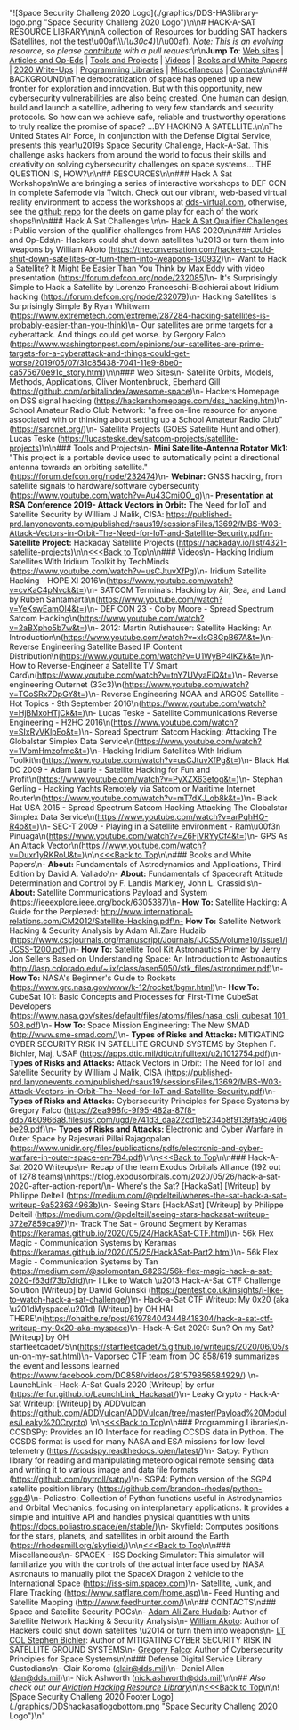 "![Space Security Challeng 2020 Logo](./graphics/DDS-HASlibrary-logo.png \"Space Security Challeng 2020 Logo\")\n\n# HACK-A-SAT RESOURCE LIBRARY\n\nA collection of Resources for budding SAT hackers (Satellites, not the test\u00af\\\\\\_(\u30c4)\\_/\u00af). *Note: This is an evolving resource, so please [contribute](./HASlibrary-contribute-instrxns.md) with a pull request*\n\n**Jump To**: [Web sites](#web-sites) | [Articles and Op-Eds](#articles-and-op-eds) | [Tools and Projects](#tools-and-projects) | [Videos](#videos) | [Books and White Papers](#books-and-white-papers) | [2020 Write-Ups](#hack-a-sat-2020-writeups) | [Programming Libraries](#programming-libraries) | [Miscellaneous](#miscellaneous) | [Contacts](#contacts)\n\n## BACKGROUND\nThe democratization of space has opened up a new frontier for exploration and innovation.  But with this opportunity, new cybersecurity vulnerabilities are also being created. One human can design, build and launch a satellite, adhering to very few standards and security protocols. So how can we achieve safe, reliable and trustworthy operations to truly realize the promise of space?  ...BY HACKING A SATELLITE.\n\nThe United States Air Force, in conjunction with the Defense Digital Service, presents this year\u2019s Space Security Challenge, Hack-A-Sat. This challenge asks hackers from around the world to focus their skills and creativity on solving cybersecurity challenges on space systems... THE QUESTION IS, HOW?\n\n## RESOURCES\n\n### Hack A Sat Workshops\nWe are bringing a series of interactive workshops to DEF CON in complete Safemode via Twitch. Check out our vibrant, web-based virtual reality environment to access the workshops at [dds-virtual.com](https://dds-virtual.com/), otherwise, see the [github repo](https://github.com/deptofdefense/dds-at-DEFCON/blob/master/README.md) for the deets on game play for each of the work shops!\n\n### Hack A Sat Challenges \n\n- [Hack A Sat Qualifier Challenges](https://github.com/deptofdefense/HAS-Qualifier-Challenges) : Public version of the qualifier challenges from HAS 2020\n\n### Articles and Op-Eds\n- Hackers could shut down satellites \u2013 or turn them into weapons by William Akoto (https://theconversation.com/hackers-could-shut-down-satellites-or-turn-them-into-weapons-130932)\n- Want to Hack a Satellite? It Might Be Easier Than You Think by Max Eddy with video presentation (https://forum.defcon.org/node/232085)\n- It's Surprisingly Simple to Hack a Satellite by Lorenzo Franceschi-Bicchierai about Iridium hacking (https://forum.defcon.org/node/232079)\n- Hacking Satellites Is Surprisingly Simple By Ryan Whitwam (https://www.extremetech.com/extreme/287284-hacking-satellites-is-probably-easier-than-you-think)\n- Our satellites are prime targets for a cyberattack. And things could get worse. by Gergory Falco (https://www.washingtonpost.com/opinions/our-satellites-are-prime-targets-for-a-cyberattack-and-things-could-get-worse/2019/05/07/31c85438-7041-11e9-8be0-ca575670e91c_story.html)\n\n### Web Sites\n- Satellite Orbits, Models, Methods, Applications, Oliver Montenbruck, Eberhard Gill (https://github.com/orbitalindex/awesome-space)\n- Hackers Homepage on DSS signal hacking (https://hackershomepage.com/dss_hacking.htm)\n- School Amateur Radio Club Network: \"a free on-line resource for anyone associated with or thinking about setting up a School Amateur Radio Club\"(https://sarcnet.org/)\n- Satellite Projects (GOES Satellite Hunt and other), Lucas Teske (https://lucasteske.dev/satcom-projects/satellite-projects)\n\n### Tools and Projects\n- **Mini Satellite-Antenna Rotator Mk1:** \"This project is a portable device used to automatically point a directional antenna towards an orbiting satellite.\"(https://forum.defcon.org/node/232474)\n- **Webinar:** GNSS hacking, from satellite signals to hardware/software cybersecurity (https://www.youtube.com/watch?v=Au43CmiOO_g)\n- **Presentation at RSA Conference 2019- Attack Vectors in Orbit:** The Need for IoT and Satellite Security by William J Malik, CISA: https://published-prd.lanyonevents.com/published/rsaus19/sessionsFiles/13692/MBS-W03-Attack-Vectors-in-Orbit-The-Need-for-IoT-and-Satellite-Security.pdf\n- **Satellite Project:** Hackaday Satellite Projects (https://hackaday.io/list/4321-satellite-projects)\n\n[<<<Back to Top](#hack-a-sat-resource-library)\n\n### Videos\n- Hacking Iridium Satellites With Iridium Toolkit by TechMinds (https://www.youtube.com/watch?v=usCJtuvXfPg)\n- Iridium Satellite Hacking - HOPE XI 2016\n(https://www.youtube.com/watch?v=cvKaC4pNvck&t=)\n- SATCOM Terminals: Hacking by Air, Sea, and Land by Ruben Santamarta\n(https://www.youtube.com/watch?v=YeKswEamOl4&t=)\n- DEF CON 23 - Colby Moore - Spread Spectrum Satcom Hacking\n(https://www.youtube.com/watch?v=2aBXpho5b7w&t=)\n- 2012: Martin Rutishauser: Satellite Hacking: An Introduction\n(https://www.youtube.com/watch?v=xIsG8GpB67A&t=)\n- Reverse Engineering Satellite Based IP Content Distribution\n(https://www.youtube.com/watch?v=U1WyBP4lKZk&t=)\n- How to Reverse-Engineer a Satellite TV Smart Card\n(https://www.youtube.com/watch?v=tnY7UVyaFiQ&t=)\n- Reverse engineering Outernet (33c3)\n(https://www.youtube.com/watch?v=TCoSRx7DpGY&t=)\n- Reverse Engineering NOAA and ARGOS Satellite - Hot Topics - 9th September 2016\n(https://www.youtube.com/watch?v=HjBMxoHTjCk&t=)\n- Lucas Teske - Satellite Communications Reverse Engineering - H2HC 2016\n(https://www.youtube.com/watch?v=SIxRyVKlpEo&t=)\n- Spread Spectrum Satcom Hacking: Attacking The Globalstar Simplex Data Service\n(https://www.youtube.com/watch?v=1VbmHmzofmc&t=)\n- Hacking Iridium Satellites With Iridium Toolkit\n(https://www.youtube.com/watch?v=usCJtuvXfPg&t=)\n- Black Hat DC 2009 - Adam Laurie - Satellite Hacking for Fun and Profit\n(https://www.youtube.com/watch?v=PyXZX63etog&t=)\n- Stephan Gerling - Hacking Yachts Remotely via Satcom or Maritime Internet Router\n(https://www.youtube.com/watch?v=mT7dXJ_ob8k&t=)\n- Black Hat USA 2015 - Spread Spectrum Satcom Hacking Attacking The Globalstar Simplex Data Service\n(https://www.youtube.com/watch?v=arPqhHQ-R4o&t=)\n- SEC-T 2009 - Playing in a Satellite environment - Ram\u00f3n Pinuaga\n(https://www.youtube.com/watch?v=Z6FjVRYyCf4&t=)\n- GPS As An Attack Vector\n(https://www.youtube.com/watch?v=Duxr1yRKRoU&t=)\n\n[<<<Back to Top](#hack-a-sat-resource-library)\n\n### Books and White Papers\n- **About:** Fundamentals of Astrodynamics and Applications, Third Edition by David A. Vallado\n- **About:** Fundamentals of Spacecraft Attitude Determination and Control by F. Landis Markley, John L. Crassidis\n- **About:** Satellite Communications Payload and System (https://ieeexplore.ieee.org/book/6305387)\n- **How To:** Satellite Hacking: A Guide for the Perplexed: http://www.international-relations.com/CM2012/Satellite-Hacking.pdf\n- **How To:** Satellite Network Hacking & Security Analysis by Adam Ali.Zare Hudaib (https://www.cscjournals.org/manuscript/Journals/IJCSS/Volume10/Issue1/IJCSS-1200.pdf)\n- **How To:** Satellite Tool Kit Astronautics Primer by Jerry Jon Sellers Based on Understanding Space: An Introduction to Astronautics (http://lasp.colorado.edu/~lix/class/asen5050/stk_files/astroprimer.pdf)\n- **How To:** NASA's Beginner's Guide to Rockets (https://www.grc.nasa.gov/www/k-12/rocket/bgmr.html)\n- **How To:** CubeSat 101: Basic Concepts and Processes for First-Time CubeSat Developers (https://www.nasa.gov/sites/default/files/atoms/files/nasa_csli_cubesat_101_508.pdf)\n- **How To:** Space Mission Engineering: The New SMAD (http://www.sme-smad.com/)\n- **Types of Risks and Attacks:** MITIGATING CYBER SECURITY RISK IN SATELLITE GROUND SYSTEMS by Stephen F. Bichler, Maj, USAF (https://apps.dtic.mil/dtic/tr/fulltext/u2/1012754.pdf)\n- **Types of Risks and Attacks:** Attack Vectors in Orbit: The Need for IoT and Satellite Security by William J Malik, CISA (https://published-prd.lanyonevents.com/published/rsaus19/sessionsFiles/13692/MBS-W03-Attack-Vectors-in-Orbit-The-Need-for-IoT-and-Satellite-Security.pdf)\n- **Types of Risks and Attacks:** Cybersecurity Principles for Space Systems by Gregory Falco (https://2ea998fc-9f95-482a-87f8-dd57460966a8.filesusr.com/ugd/e741d3_daa22cd1e5234b8f9139fa9c7406be29.pdf)\n- **Types of Risks and Attacks:** Electronic and Cyber Warfare in Outer Space by Rajeswari Pillai Rajagopalan (https://www.unidir.org/files/publications/pdfs/electronic-and-cyber-warfare-in-outer-space-en-784.pdf)\n\n[<<<Back to Top](#hack-a-sat-resource-library)\n\n### Hack-A-Sat 2020 Writeups\n- Recap of the team Exodus Orbitals Alliance (192 out of 1278 teams)\nhttps://blog.exodusorbitals.com/2020/05/26/hack-a-sat-2020-after-action-report/\n- Where's the Sat? [HackaSat] [Writeup] by Philippe Delteil (https://medium.com/@pdelteil/wheres-the-sat-hack-a-sat-writeup-9a523634963b)\n- Seeing Stars [HackASat] [Writeup] by Philippe Delteil (https://medium.com/@pdelteil/seeing-stars-hackasat-writeup-372e7859ca97)\n- Track The Sat - Ground Segment by Keramas (https://keramas.github.io/2020/05/24/HackASat-CTF.html)\n- 56k Flex Magic - Communication Systems by Keramas (https://keramas.github.io/2020/05/25/HackASat-Part2.html)\n- 56k Flex Magic - Communication Systems by Tan (https://medium.com/@solomontan_68263/56k-flex-magic-hack-a-sat-2020-f63df73b7dfd)\n- I Like to Watch \u2013 Hack-A-Sat CTF Challenge Solution [Writeup] by Dawid Golunski (https://pentest.co.uk/insights/i-like-to-watch-hack-a-sat-challenge/)\n- Hack-a-Sat CTF Writeup: My 0x20 (aka \u201dMyspace\u201d) [Writeup] by OH HAI THERE\n(https://ohaithe.re/post/619784043448418304/hack-a-sat-ctf-writeup-my-0x20-aka-myspace)\n- Hack-A-Sat 2020: Sun? On my Sat? [Writeup] by OH starfleetcadet75\n(https://starfleetcadet75.github.io/writeups/2020/06/05/sun-on-my-sat.html)\n- Vaporsec CTF team from DC 858/619 summarizes the event and lessons learned (https://www.facebook.com/DC858/videos/281579856584929/) \n- LaunchLink - Hack-A-Sat Quals 2020 [Writeup] by erfur (https://erfur.github.io/LaunchLink_Hackasat/)\n- Leaky Crypto - Hack-A-Sat Writeup: [Writeup] by ADDVulcan (https://github.com/ADDVulcan/ADDVulcan/tree/master/Payload%20Modules/Leaky%20Crypto) \n\n[<<<Back to Top](#hack-a-sat-resource-library)\n\n### Programming Libraries\n- CCSDSPy: Provides an IO Interface for reading CCSDS data in Python. The CCSDS format is used for many NASA and ESA missions for low-level telemetry (https://ccsdspy.readthedocs.io/en/latest/)\n- Satpy: Python library for reading and manipulating meteorological remote sensing data and writing it to various image and data file formats (https://github.com/pytroll/satpy)\n- SGP4: Python version of the SGP4 satellite position library (https://github.com/brandon-rhodes/python-sgp4)\n- Poliastro: Collection of Python functions useful in Astrodynamics and Orbital Mechanics, focusing on interplanetary applications. It provides a simple and intuitive API and handles physical quantities with units (https://docs.poliastro.space/en/stable/)\n- Skyfield: Computes positions for the stars, planets, and satellites in orbit around the Earth (https://rhodesmill.org/skyfield/)\n\n[<<<Back to Top](#hack-a-sat-resource-library)\n\n### Miscellaneous\n- SPACEX - ISS Docking Simulator: This simulator will familiarize you with the controls of the actual interface used by NASA Astronauts to manually pilot the SpaceX Dragon 2 vehicle to the International Space (https://iss-sim.spacex.com)\n- Satellite, Junk, and Flare Tracking (https://www.satflare.com/home.asp)\n- Feed Hunting and Satellite Mapping (http://www.feedhunter.com/)\n\n## CONTACTS\n### Space and Satellite Security POCs\n- [Adam Ali Zare Hudaib](mailto:adamhudaib@gmail.com): Author of Satellite Network Hacking & Security Analysis\n- [William Akoto](mailto:william@willakoto.com): Author of Hackers could shut down satellites \u2014 or turn them into weapons\n- [LT COL Stephen Bichler](mailto:stephen.bichler@us.af.mil): Author of  MITIGATING CYBER SECURITY RISK IN SATELLITE GROUND SYSTEMS\n- [Gregory Falco](mailto:falco@stanford.edu): Author of Cybersecurity Principles for Space Systems\n\n### Defense Digital Service Library Custodians\n- Clair Koroma (clair@dds.mil)\n- Daniel Allen (dan@dds.mil)\n- Nick Ashworth (nick.ashworth@dds.mil)\n\n## *Also check out our [Aviation Hacking Resource Library](https://github.com/deptofdefense/hack-aviation-library/blob/master/README.md)*\n\n[<<<Back to Top](#hack-a-sat-resource-library)\n\n![Space Security Challeng 2020 Footer Logo](./graphics/DDShackasatlogobottom.png \"Space Security Challeng 2020 Logo\")\n"